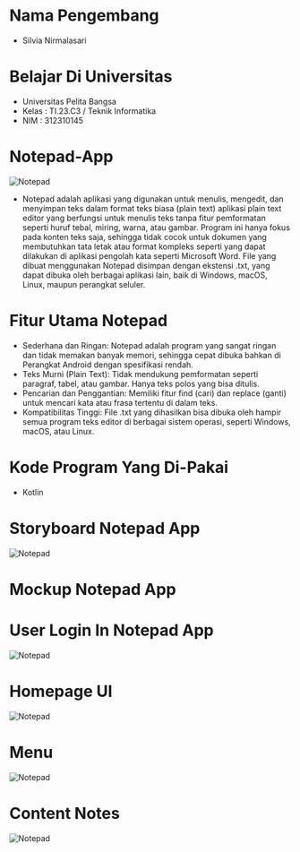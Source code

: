 # Nama Pengembang
- Silvia Nirmalasari
# Belajar Di Universitas
- Universitas Pelita Bangsa
- Kelas : TI.23.C3 / Teknik Informatika
- NIM : 312310145

# Notepad-App
![Notepad](Mockup/logo-notepad.png)
- Notepad adalah aplikasi yang digunakan untuk menulis, mengedit, dan menyimpan teks dalam format teks biasa (plain text) aplikasi plain text editor yang berfungsi untuk menulis teks tanpa fitur pemformatan seperti huruf tebal, miring, warna, atau gambar. Program ini hanya fokus pada konten teks saja, sehingga tidak cocok untuk dokumen yang membutuhkan tata letak atau format kompleks seperti yang dapat dilakukan di aplikasi pengolah kata seperti Microsoft Word. File yang dibuat menggunakan Notepad disimpan dengan ekstensi .txt, yang dapat dibuka oleh berbagai aplikasi lain, baik di Windows, macOS, Linux, maupun perangkat seluler.
# Fitur Utama Notepad
* Sederhana dan Ringan: Notepad adalah program yang sangat ringan dan tidak memakan banyak memori, sehingga cepat dibuka bahkan di Perangkat Android dengan spesifikasi rendah.
* Teks Murni (Plain Text): Tidak mendukung pemformatan seperti paragraf, tabel, atau gambar. Hanya teks polos yang bisa ditulis.
* Pencarian dan Penggantian: Memiliki fitur find (cari) dan replace (ganti) untuk mencari kata atau frasa tertentu di dalam teks.
* Kompatibilitas Tinggi: File .txt yang dihasilkan bisa dibuka oleh hampir semua program teks editor di berbagai sistem operasi, seperti Windows, macOS, atau Linux.
# Kode Program Yang Di-Pakai
- Kotlin
# Storyboard Notepad App
![Notepad](Mockup/image-storybroad-notepad.png)
# Mockup Notepad App
# User Login In Notepad App
![Notepad](Mockup/Login.jpg)
# Homepage UI
![Notepad](Mockup/Homepage.jpg)
# Menu
![Notepad](Mockup/Menu.jpg)
# Content Notes
![Notepad](Mockup/IsiCatatan.jpg)
